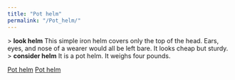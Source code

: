 ```yaml
---
title: "Pot helm"
permalink: "/Pot_helm/"
---
```


\> **look helm**
This simple iron helm covers only the top of the head. Ears, eyes, and
nose of a wearer would all be left bare. It looks cheap but sturdy.
\> **consider helm**
It is a pot helm.
It weighs four pounds.

[Pot helm](Category:_Metal_equipment "wikilink") [Pot
helm](Category:_Head_items "wikilink")

